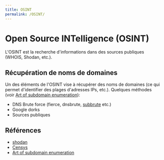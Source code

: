 ```yaml
---
title: OSINT
permalink: /OSINT/
---
```


# Open Source INTelligence (OSINT)
L'OSINT est la recherche d'informations dans des sources publiques (WHOIS, Shodan, etc.).

## Récupération de noms de domaines
Un des éléments de l'OSINT vise à récupérer des noms de domaines (ce qui permet d'identifier
des plages d'adresses IPs, etc.). Quelques méthodes (voir [Art of subdomain enumeration](https://blog.sweepatic.com/art-of-subdomain-enumeration/)):
- DNS Brute force (fierce, dnsbrute, [subbrute](https://github.com/TheRook/subbrute) etc.)
- Google dorks
- Sources publiques


## Références
- [shodan](https://www.shodan.io/)
- [Censys](https://scans.io/)
- [Art of subdomain enumeration](https://blog.sweepatic.com/art-of-subdomain-enumeration/)
